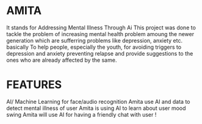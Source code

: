 # AMITA
It stands for Addressing Mental Illness Through Ai 
This project was done to tackle the problem of increasing mental health problem amoung the newer generation which are sufferring problems like depression, anxiety etc. basically To help people, especially the youth, for avoiding triggers to depression and anxiety preventing relapse and provide suggestions to the ones who are already affected by the same.

# FEATURES
AI/ Machine Learning  for face/audio recognition
Amita use AI and data to detect mental illness of user
Amita is using AI to learn about user mood swing
Amita will use AI for having a friendly chat with user 
!

